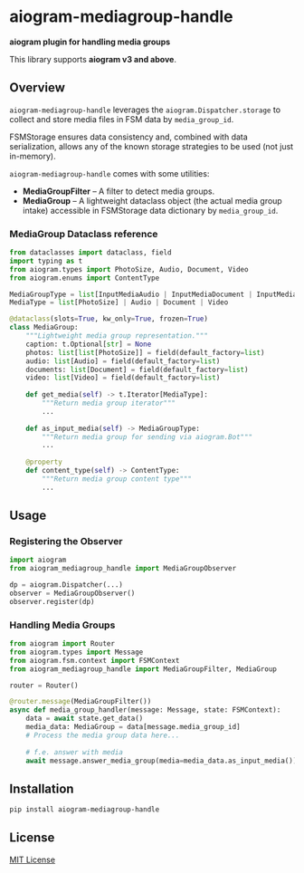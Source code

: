 # aiogram-mediagroup-handle

**aiogram plugin for handling media groups**

This library supports **aiogram v3 and above**.

## Overview

`aiogram-mediagroup-handle` leverages the `aiogram.Dispatcher.storage` to collect and store 
media files in FSM data by `media_group_id`.

FSMStorage ensures data consistency and, combined with data serialization, allows any of 
the known storage strategies to be used (not just in-memory).

`aiogram-mediagroup-handle` comes with some utilities:
- **MediaGroupFilter** – A filter to detect media groups.
- **MediaGroup** – A lightweight dataclass object (the actual media group intake) accessible in 
FSMStorage data dictionary by `media_group_id`.

### MediaGroup Dataclass reference
```python
from dataclasses import dataclass, field
import typing as t
from aiogram.types import PhotoSize, Audio, Document, Video
from aiogram.enums import ContentType

MediaGroupType = list[InputMediaAudio | InputMediaDocument | InputMediaPhoto | InputMediaVideo]
MediaType = list[PhotoSize] | Audio | Document | Video

@dataclass(slots=True, kw_only=True, frozen=True)
class MediaGroup:
    """Lightweight media group representation."""
    caption: t.Optional[str] = None
    photos: list[list[PhotoSize]] = field(default_factory=list)
    audio: list[Audio] = field(default_factory=list)
    documents: list[Document] = field(default_factory=list)
    video: list[Video] = field(default_factory=list)
    
    def get_media(self) -> t.Iterator[MediaType]:
        """Return media group iterator"""
        ...
    
    def as_input_media(self) -> MediaGroupType:
        """Return media group for sending via aiogram.Bot"""
        ...
        
    @property
    def content_type(self) -> ContentType:
        """Return media group content type"""
        ...

```

## Usage

### Registering the Observer
```python
import aiogram
from aiogram_mediagroup_handle import MediaGroupObserver

dp = aiogram.Dispatcher(...)
observer = MediaGroupObserver()
observer.register(dp)
```

### Handling Media Groups
```python
from aiogram import Router
from aiogram.types import Message
from aiogram.fsm.context import FSMContext
from aiogram_mediagroup_handle import MediaGroupFilter, MediaGroup

router = Router()

@router.message(MediaGroupFilter())
async def media_group_handler(message: Message, state: FSMContext):
    data = await state.get_data()
    media_data: MediaGroup = data[message.media_group_id]
    # Process the media group data here...
    
    # f.e. answer with media
    await message.answer_media_group(media=media_data.as_input_media())
```

## Installation
```sh
pip install aiogram-mediagroup-handle
```

## License
[MIT License](LICENSE)

